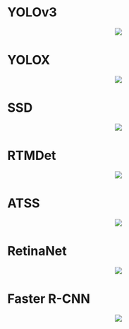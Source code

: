 # YOLOv3
<div align="center">
    <img src="https://github.com/negvet/feature_drift/assets/17028475/fc6bd15e-0ae1-408d-93f5-d0b8716e2246">
</div>

# YOLOX
<div align="center">
    <img src="https://github.com/negvet/feature_drift/assets/17028475/e728b207-87b1-44cd-8c55-6e2fccb4e2b4">
</div>

# SSD
<div align="center">
    <img src="https://github.com/negvet/feature_drift/assets/17028475/38419c1d-fe8d-4364-89f5-9d48c6819672">
</div>

# RTMDet
<div align="center">
    <img src="https://github.com/negvet/feature_drift/assets/17028475/9d3956a9-cf67-4f43-8698-120056e91e5f">
</div>

# ATSS
<div align="center">
    <img src="https://github.com/negvet/feature_drift/assets/17028475/f8e470d6-52ff-421e-bf20-8405268a9ce1">
</div>

# RetinaNet
<div align="center">
    <img src="https://github.com/negvet/feature_drift/assets/17028475/7257b620-ebb7-4191-9a3f-cc55b39bf407">
</div>

# Faster R-CNN
<div align="center">
    <img src="https://github.com/negvet/feature_drift/assets/17028475/f3db7a37-4202-4443-95ec-bf81f57c61cf">
</div>
